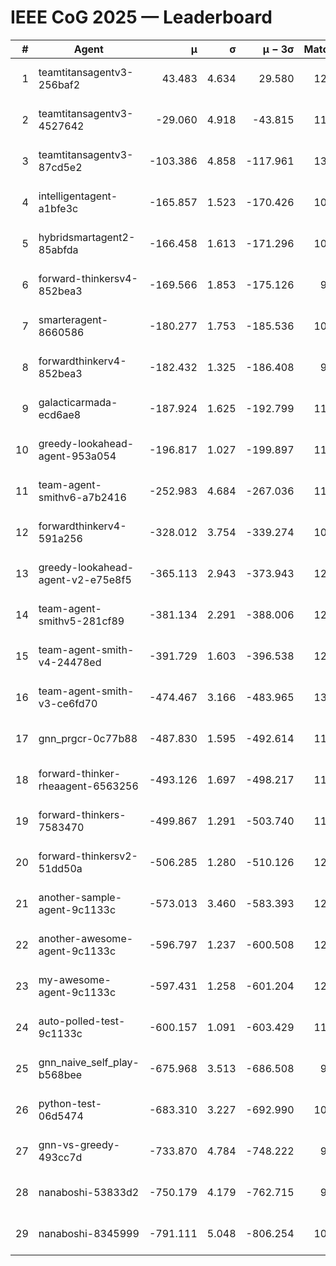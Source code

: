 # IEEE CoG 2025 — Leaderboard

| # | Agent | μ | σ | μ − 3σ | Matches | Updated |
|---:|---|---:|---:|---:|---:|---|
| 1 | teamtitansagentv3-256baf2 | 43.483 | 4.634 | 29.580 | 12360 | 2025-08-21 16:25 |
| 2 | teamtitansagentv3-4527642 | -29.060 | 4.918 | -43.815 | 11794 | 2025-08-21 16:25 |
| 3 | teamtitansagentv3-87cd5e2 | -103.386 | 4.858 | -117.961 | 13146 | 2025-08-21 16:25 |
| 4 | intelligentagent-a1bfe3c | -165.857 | 1.523 | -170.426 | 10261 | 2025-08-21 16:25 |
| 5 | hybridsmartagent2-85abfda | -166.458 | 1.613 | -171.296 | 10989 | 2025-08-21 16:25 |
| 6 | forward-thinkersv4-852bea3 | -169.566 | 1.853 | -175.126 | 9771 | 2025-08-21 16:25 |
| 7 | smarteragent-8660586 | -180.277 | 1.753 | -185.536 | 10687 | 2025-08-21 16:25 |
| 8 | forwardthinkerv4-852bea3 | -182.432 | 1.325 | -186.408 | 9808 | 2025-08-21 16:25 |
| 9 | galacticarmada-ecd6ae8 | -187.924 | 1.625 | -192.799 | 11900 | 2025-08-21 16:25 |
| 10 | greedy-lookahead-agent-953a054 | -196.817 | 1.027 | -199.897 | 11758 | 2025-08-21 16:25 |
| 11 | team-agent-smithv6-a7b2416 | -252.983 | 4.684 | -267.036 | 11960 | 2025-08-21 16:25 |
| 12 | forwardthinkerv4-591a256 | -328.012 | 3.754 | -339.274 | 10398 | 2025-08-21 16:25 |
| 13 | greedy-lookahead-agent-v2-e75e8f5 | -365.113 | 2.943 | -373.943 | 12258 | 2025-08-21 16:25 |
| 14 | team-agent-smithv5-281cf89 | -381.134 | 2.291 | -388.006 | 12660 | 2025-08-21 16:25 |
| 15 | team-agent-smith-v4-24478ed | -391.729 | 1.603 | -396.538 | 12802 | 2025-08-21 16:25 |
| 16 | team-agent-smith-v3-ce6fd70 | -474.467 | 3.166 | -483.965 | 13302 | 2025-08-21 16:25 |
| 17 | gnn_prgcr-0c77b88 | -487.830 | 1.595 | -492.614 | 11290 | 2025-08-21 16:25 |
| 18 | forward-thinker-rheaagent-6563256 | -493.126 | 1.697 | -498.217 | 11708 | 2025-08-21 16:25 |
| 19 | forward-thinkers-7583470 | -499.867 | 1.291 | -503.740 | 11520 | 2025-08-21 16:25 |
| 20 | forward-thinkersv2-51dd50a | -506.285 | 1.280 | -510.126 | 12208 | 2025-08-21 16:25 |
| 21 | another-sample-agent-9c1133c | -573.013 | 3.460 | -583.393 | 12340 | 2025-08-21 16:25 |
| 22 | another-awesome-agent-9c1133c | -596.797 | 1.237 | -600.508 | 12860 | 2025-08-21 16:25 |
| 23 | my-awesome-agent-9c1133c | -597.431 | 1.258 | -601.204 | 12320 | 2025-08-21 16:25 |
| 24 | auto-polled-test-9c1133c | -600.157 | 1.091 | -603.429 | 11820 | 2025-08-21 16:25 |
| 25 | gnn_naive_self_play-b568bee | -675.968 | 3.513 | -686.508 | 9920 | 2025-08-21 16:25 |
| 26 | python-test-06d5474 | -683.310 | 3.227 | -692.990 | 10220 | 2025-08-21 16:25 |
| 27 | gnn-vs-greedy-493cc7d | -733.870 | 4.784 | -748.222 | 9860 | 2025-08-21 16:25 |
| 28 | nanaboshi-53833d2 | -750.179 | 4.179 | -762.715 | 9600 | 2025-08-21 16:25 |
| 29 | nanaboshi-8345999 | -791.111 | 5.048 | -806.254 | 10070 | 2025-08-21 16:25 |
